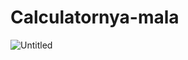 # Calculatornya-mala

![Untitled](https://github.com/user-attachments/assets/8938c0e0-3412-4574-99ff-2eb3438ca24b)
